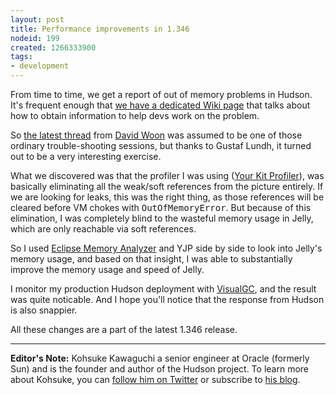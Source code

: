 ```yaml
---
layout: post
title: Performance improvements in 1.346
nodeid: 199
created: 1266333900
tags:
- development
---
```

From time to time, we get a report of out of memory problems in Hudson. It's frequent enough that <a href="http://wiki.hudson-ci.org/display/HUDSON/I'm+getting+OutOfMemoryError">we have a dedicated Wiki page</a> that talks about how to obtain information to help devs work on the problem.

So <a href="http://n4.nabble.com/Restarting-hudson-every-day-memory-leaks-td1311161.html">the latest thread</a> from <a id="aptureLink_RTb6QLKuCh" href="http://www.linkedin.com/in/davidwoon">David Woon</a> was assumed to be one of those ordinary trouble-shooting sessions, but thanks to Gustaf Lundh, it turned out to be a very interesting exercise.

What we discovered was that the profiler I was using (<a id="aptureLink_VKTrt70n5i" href="http://www.yourkit.com/">Your Kit Profiler</a>), was basically eliminating all the weak/soft references from the picture entirely. If we are looking for leaks, this was the right thing, as those references will be cleared before VM chokes with <tt>OutOfMemoryError</tt>. But because of this elimination, I was completely blind to the wasteful memory usage in Jelly, which are only reachable via soft references.

So I used <a href="http://www.eclipse.org/mat/">Eclipse Memory Analyzer</a> and YJP side by side to look into Jelly's memory usage, and based on that insight, I was able to substantially improve the memory usage and speed of Jelly.

I monitor my production Hudson deployment with <a href="http://java.sun.com/performance/jvmstat/visualgc.html">VisualGC</a>, and the result was quite noticable. And I hope you'll notice that the response from Hudson is also snappier.

All these changes are a part of the latest 1.346 release.

----
**Editor's Note:** Kohsuke Kawaguchi a senior engineer at Oracle (formerly Sun) and is the founder and author of the Hudson project. To learn more about Kohsuke, you can [follow him on Twitter](http://twitter.com/kohsukekawa) or subscribe to [his blog](http://weblogs.java.net/blog/kohsuke/).
<!--break-->
